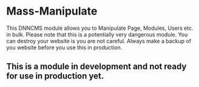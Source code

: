 # Mass-Manipulate
This DNNCMS module allows you to Manipulate Page, Modules, Users etc. in bulk.
Please note that this is a potentially very dangerous module.
You can destroy your website is you are not careful.
Always make a backup of you website before you use this in production.

## This is a module in development and not ready for use in production yet.
